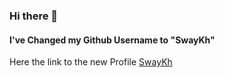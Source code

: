 ### Hi there 👋

#### I've Changed my Github Username to "SwayKh"
Here the link to the new Profile [SwayKh](https://github.com/SwayKh)

<!--
**SumitKhatri712/SumitKhatri712** is a ✨ _special_ ✨ repository because its `README.md` (this file) appears on your GitHub profile.

Here are some ideas to get you started:

- 🔭 I’m currently working on ...
- 🌱 I’m currently learning ...
- 👯 I’m looking to collaborate on ...
- 🤔 I’m looking for help with ...
- 💬 Ask me about ...
- 📫 How to reach me: ...
- 😄 Pronouns: ...
- ⚡ Fun fact: ...
-->
